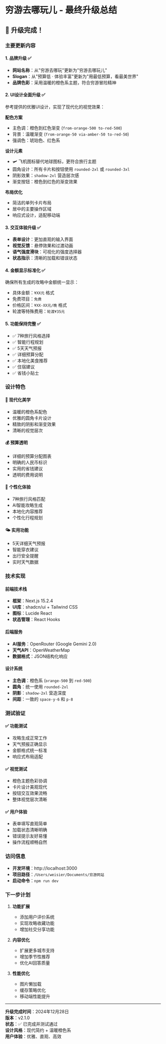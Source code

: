 # 穷游去哪玩儿 - 最终升级总结

## 🎉 升级完成！

### 主要更新内容

#### 1. 品牌升级 ✅
- **网站名称**：从"穷游去哪玩"更新为"穷游去哪玩儿"
- **Slogan**：从"预算低 · 体验丰富"更新为"用最低预算，看最美世界"
- **品牌色彩**：采用温暖的橙色系主题，符合穷游冒险精神

#### 2. UI设计全面升级 ✅
参考提供的优雅UI设计，实现了现代化的视觉效果：

**配色方案**
- 主色调：橙色到红色渐变 (`from-orange-500 to-red-500`)
- 背景：温暖渐变 (`from-orange-50 via-amber-50 to-red-50`)
- 强调色：琥珀色、红色系

**设计元素**
- 🛩️ 飞机图标替代地球图标，更符合旅行主题
- 圆角设计：所有卡片和按钮使用 `rounded-2xl` 或 `rounded-3xl`
- 阴影效果：`shadow-2xl` 营造层次感
- 渐变按钮：橙色到红色的渐变效果

**布局优化**
- 简洁的单列卡片布局
- 居中的主要操作区域
- 响应式设计，适配移动端

#### 3. 交互体验升级 ✅
- **表单设计**：更加直观的输入界面
- **视觉反馈**：悬停效果和过渡动画
- **语气强度滑块**：可视化的强度选择器
- **状态指示**：清晰的加载和错误状态

#### 4. 金额显示标准化 ✅
确保所有生成的攻略中金额统一显示：
- 具体金额：`¥XX元` 格式
- 免费项目：`免费`
- 价格区间：`¥XX-XX元/晚` 格式
- 轮渡等特殊费用：`轮渡¥35元`

#### 5. 功能保持完整 ✅
- ✅ 7种旅行风格选择
- ✅ 智能行程规划
- ✅ 5天天气预报
- ✅ 详细预算分配
- ✅ 本地化美食推荐
- ✅ 住宿建议
- ✅ 省钱小贴士

### 设计特色

#### 🎨 现代化美学
- 温暖的橙色系配色
- 优雅的圆角卡片设计
- 精致的阴影和渐变效果
- 清晰的视觉层次

#### 💰 预算透明
- 详细的预算分配图表
- 明确的人民币标识
- 实用的省钱建议
- 透明的费用说明

#### 🌟 个性化体验
- 7种旅行风格匹配
- AI智能攻略生成
- 本地化内容推荐
- 个性化行程规划

#### 🌤️ 实用功能
- 5天详细天气预报
- 智能穿衣建议
- 出行安全提醒
- 实时天气数据

### 技术实现

#### 前端技术栈
- **框架**：Next.js 15.2.4
- **UI库**：shadcn/ui + Tailwind CSS
- **图标**：Lucide React
- **状态管理**：React Hooks

#### 后端服务
- **AI服务**：OpenRouter (Google Gemini 2.0)
- **天气API**：OpenWeatherMap
- **数据格式**：JSON结构化响应

#### 设计系统
- **主色调**：橙色系 (`orange-500` 到 `red-500`)
- **圆角**：统一使用 `rounded-2xl`
- **阴影**：`shadow-2xl` 营造深度
- **间距**：一致的 `space-y-6` 和 `p-8`

### 测试验证

#### ✅ 功能测试
- 攻略生成正常工作
- 天气预报正确显示
- 金额格式统一标准
- 响应式布局适配

#### ✅ 视觉测试
- 橙色主题色彩协调
- 卡片设计美观现代
- 按钮交互效果流畅
- 整体视觉层次清晰

#### ✅ 用户体验
- 表单填写直观简单
- 加载状态清晰明确
- 错误提示友好易懂
- 操作流程顺畅自然

### 访问信息

- **开发环境**：http://localhost:3000
- **项目路径**：`/Users/weisier/Documents/穷游网站`
- **启动命令**：`npm run dev`

### 下一步计划

1. **功能扩展**
   - 添加用户评价系统
   - 实现攻略收藏功能
   - 增加社交分享功能

2. **内容优化**
   - 扩展更多城市支持
   - 增加季节性推荐
   - 优化AI回答质量

3. **性能优化**
   - 图片懒加载
   - 缓存策略优化
   - 移动端性能提升

---

**升级完成时间**：2024年12月28日  
**版本**：v2.1.0  
**状态**：✅ 已完成并测试通过  
**设计风格**：现代简约 + 温暖橙色系  
**用户体验**：优雅、直观、高效 